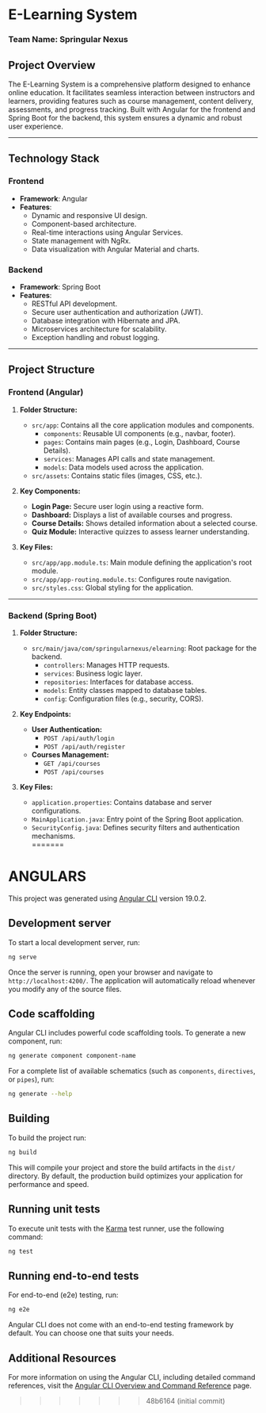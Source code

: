 
# E-Learning System  
### Team Name: **Springular Nexus**

## Project Overview  
The E-Learning System is a comprehensive platform designed to enhance online education. It facilitates seamless interaction between instructors and learners, providing features such as course management, content delivery, assessments, and progress tracking. Built with Angular for the frontend and Spring Boot for the backend, this system ensures a dynamic and robust user experience.  

---

## Technology Stack  

### Frontend  
- **Framework**: Angular  
- **Features**:  
  - Dynamic and responsive UI design.  
  - Component-based architecture.  
  - Real-time interactions using Angular Services.  
  - State management with NgRx.  
  - Data visualization with Angular Material and charts.  

### Backend  
- **Framework**: Spring Boot  
- **Features**:  
  - RESTful API development.  
  - Secure user authentication and authorization (JWT).  
  - Database integration with Hibernate and JPA.  
  - Microservices architecture for scalability.  
  - Exception handling and robust logging.  

---

## Project Structure  

### Frontend (Angular)  
1. **Folder Structure:**  
   - `src/app`: Contains all the core application modules and components.  
     - `components`: Reusable UI components (e.g., navbar, footer).  
     - `pages`: Contains main pages (e.g., Login, Dashboard, Course Details).  
     - `services`: Manages API calls and state management.  
     - `models`: Data models used across the application.  
   - `src/assets`: Contains static files (images, CSS, etc.).  

2. **Key Components:**  
   - **Login Page:** Secure user login using a reactive form.  
   - **Dashboard:** Displays a list of available courses and progress.  
   - **Course Details:** Shows detailed information about a selected course.  
   - **Quiz Module:** Interactive quizzes to assess learner understanding.  

3. **Key Files:**  
   - `src/app/app.module.ts`: Main module defining the application's root module.  
   - `src/app/app-routing.module.ts`: Configures route navigation.  
   - `src/styles.css`: Global styling for the application.  

---

### Backend (Spring Boot)  
1. **Folder Structure:**  
   - `src/main/java/com/springularnexus/elearning`: Root package for the backend.  
     - `controllers`: Manages HTTP requests.  
     - `services`: Business logic layer.  
     - `repositories`: Interfaces for database access.  
     - `models`: Entity classes mapped to database tables.  
     - `config`: Configuration files (e.g., security, CORS).  

2. **Key Endpoints:**  
   - **User Authentication:**  
     - `POST /api/auth/login`  
     - `POST /api/auth/register`  
   - **Courses Management:**  
     - `GET /api/courses`  
     - `POST /api/courses`  

  
3. **Key Files:**  
   - `application.properties`: Contains database and server configurations.  
   - `MainApplication.java`: Entry point of the Spring Boot application.  
   - `SecurityConfig.java`: Defines security filters and authentication mechanisms.  
=======
# ANGULARS

This project was generated using [Angular CLI](https://github.com/angular/angular-cli) version 19.0.2.

## Development server

To start a local development server, run:

```bash
ng serve
```

Once the server is running, open your browser and navigate to `http://localhost:4200/`. The application will automatically reload whenever you modify any of the source files.

## Code scaffolding

Angular CLI includes powerful code scaffolding tools. To generate a new component, run:

```bash
ng generate component component-name
```

For a complete list of available schematics (such as `components`, `directives`, or `pipes`), run:

```bash
ng generate --help
```

## Building

To build the project run:

```bash
ng build
```

This will compile your project and store the build artifacts in the `dist/` directory. By default, the production build optimizes your application for performance and speed.

## Running unit tests

To execute unit tests with the [Karma](https://karma-runner.github.io) test runner, use the following command:

```bash
ng test
```

## Running end-to-end tests

For end-to-end (e2e) testing, run:

```bash
ng e2e
```

Angular CLI does not come with an end-to-end testing framework by default. You can choose one that suits your needs.

## Additional Resources

For more information on using the Angular CLI, including detailed command references, visit the [Angular CLI Overview and Command Reference](https://angular.dev/tools/cli) page.
>>>>>>> 48b6164 (initial commit)
